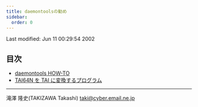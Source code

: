 ```yaml
---
title: daemontoolsの勧め
sidebar:
  order: 0
---
```


Last modified: Jun 11 00:29:54 2002

## 目次

- [daemontools HOW-TO](daemontools-howto)
- [TAI64N を TAI に変換するプログラム](tai64ntai)

------------------------------------------------------------------------

滝澤 隆史(TAKIZAWA Takashi) taki@cyber.email.ne.jp

